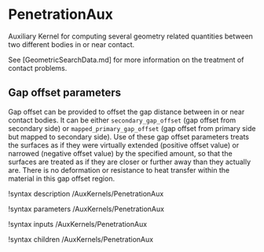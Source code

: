 # PenetrationAux

Auxiliary Kernel for computing several geometry related quantities between two different bodies in or near contact.

See [GeometricSearchData.md] for more information on the treatment of contact problems.

## Gap offset parameters

Gap offset can be provided to offset the gap distance between in or near contact bodies. It can be either `secondary_gap_offset` (gap offset from secondary side) or `mapped_primary_gap_offset` (gap offset from primary side but mapped to secondary side). Use of these gap offset parameters treats the surfaces as if they were virtually extended (positive offset value) or narrowed (negative offset value) by the specified amount, so that the surfaces are treated as if they are closer or further away than they actually are. There is no deformation or resistance to heat transfer within the material in this gap offset region.

!syntax description /AuxKernels/PenetrationAux

!syntax parameters /AuxKernels/PenetrationAux

!syntax inputs /AuxKernels/PenetrationAux

!syntax children /AuxKernels/PenetrationAux
